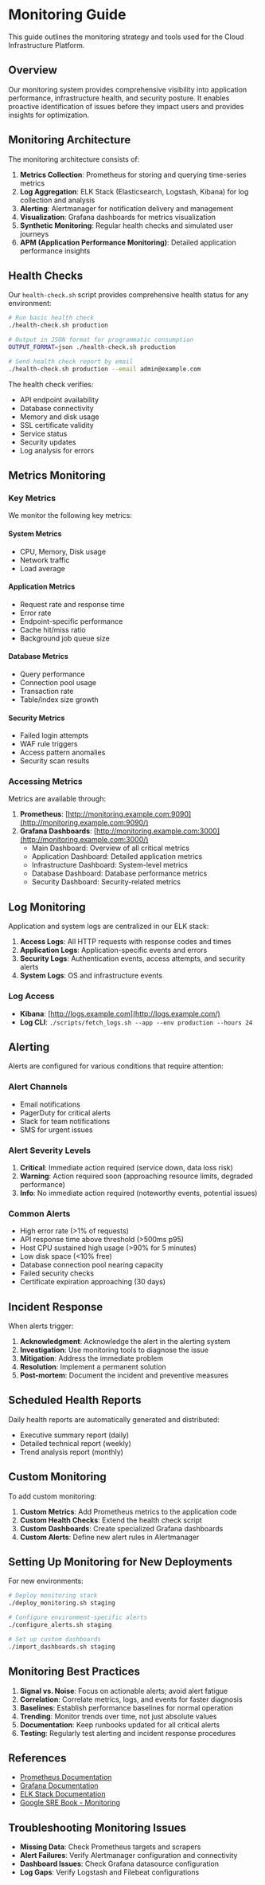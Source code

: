 # Monitoring Guide

This guide outlines the monitoring strategy and tools used for the Cloud Infrastructure Platform.

## Overview

Our monitoring system provides comprehensive visibility into application performance, infrastructure health, and security posture. It enables proactive identification of issues before they impact users and provides insights for optimization.

## Monitoring Architecture

The monitoring architecture consists of:

1. **Metrics Collection**: Prometheus for storing and querying time-series metrics
2. **Log Aggregation**: ELK Stack (Elasticsearch, Logstash, Kibana) for log collection and analysis
3. **Alerting**: Alertmanager for notification delivery and management
4. **Visualization**: Grafana dashboards for metrics visualization
5. **Synthetic Monitoring**: Regular health checks and simulated user journeys
6. **APM (Application Performance Monitoring)**: Detailed application performance insights

## Health Checks

Our `health-check.sh` script provides comprehensive health status for any environment:

```bash
# Run basic health check
./health-check.sh production

# Output in JSON format for programmatic consumption
OUTPUT_FORMAT=json ./health-check.sh production

# Send health check report by email
./health-check.sh production --email admin@example.com
```

The health check verifies:

- API endpoint availability
- Database connectivity
- Memory and disk usage
- SSL certificate validity
- Service status
- Security updates
- Log analysis for errors

## Metrics Monitoring

### Key Metrics

We monitor the following key metrics:

#### System Metrics

- CPU, Memory, Disk usage
- Network traffic
- Load average

#### Application Metrics

- Request rate and response time
- Error rate
- Endpoint-specific performance
- Cache hit/miss ratio
- Background job queue size

#### Database Metrics

- Query performance
- Connection pool usage
- Transaction rate
- Table/index size growth

#### Security Metrics

- Failed login attempts
- WAF rule triggers
- Access pattern anomalies
- Security scan results

### Accessing Metrics

Metrics are available through:

1. **Prometheus**: [http://monitoring.example.com:9090](http://monitoring.example.com:9090/)
2. **Grafana Dashboards**: [http://monitoring.example.com:3000](http://monitoring.example.com:3000/)
    - Main Dashboard: Overview of all critical metrics
    - Application Dashboard: Detailed application metrics
    - Infrastructure Dashboard: System-level metrics
    - Database Dashboard: Database performance metrics
    - Security Dashboard: Security-related metrics

## Log Monitoring

Application and system logs are centralized in our ELK stack:

1. **Access Logs**: All HTTP requests with response codes and times
2. **Application Logs**: Application-specific events and errors
3. **Security Logs**: Authentication events, access attempts, and security alerts
4. **System Logs**: OS and infrastructure events

### Log Access

- **Kibana**: [http://logs.example.com](http://logs.example.com/)
- **Log CLI**: `./scripts/fetch_logs.sh --app --env production --hours 24`

## Alerting

Alerts are configured for various conditions that require attention:

### Alert Channels

- Email notifications
- PagerDuty for critical alerts
- Slack for team notifications
- SMS for urgent issues

### Alert Severity Levels

1. **Critical**: Immediate action required (service down, data loss risk)
2. **Warning**: Action required soon (approaching resource limits, degraded performance)
3. **Info**: No immediate action required (noteworthy events, potential issues)

### Common Alerts

- High error rate (>1% of requests)
- API response time above threshold (>500ms p95)
- Host CPU sustained high usage (>90% for 5 minutes)
- Low disk space (<10% free)
- Database connection pool nearing capacity
- Failed security checks
- Certificate expiration approaching (30 days)

## Incident Response

When alerts trigger:

1. **Acknowledgment**: Acknowledge the alert in the alerting system
2. **Investigation**: Use monitoring tools to diagnose the issue
3. **Mitigation**: Address the immediate problem
4. **Resolution**: Implement a permanent solution
5. **Post-mortem**: Document the incident and preventive measures

## Scheduled Health Reports

Daily health reports are automatically generated and distributed:

- Executive summary report (daily)
- Detailed technical report (weekly)
- Trend analysis report (monthly)

## Custom Monitoring

To add custom monitoring:

1. **Custom Metrics**: Add Prometheus metrics to the application code
2. **Custom Health Checks**: Extend the health check script
3. **Custom Dashboards**: Create specialized Grafana dashboards
4. **Custom Alerts**: Define new alert rules in Alertmanager

## Setting Up Monitoring for New Deployments

For new environments:

```bash
# Deploy monitoring stack
./deploy_monitoring.sh staging

# Configure environment-specific alerts
./configure_alerts.sh staging

# Set up custom dashboards
./import_dashboards.sh staging
```

## Monitoring Best Practices

1. **Signal vs. Noise**: Focus on actionable alerts; avoid alert fatigue
2. **Correlation**: Correlate metrics, logs, and events for faster diagnosis
3. **Baselines**: Establish performance baselines for normal operation
4. **Trending**: Monitor trends over time, not just absolute values
5. **Documentation**: Keep runbooks updated for all critical alerts
6. **Testing**: Regularly test alerting and incident response procedures

## References

- [Prometheus Documentation](https://prometheus.io/docs/)
- [Grafana Documentation](https://grafana.com/docs/)
- [ELK Stack Documentation](https://www.elastic.co/guide/index.html)
- [Google SRE Book - Monitoring](https://sre.google/sre-book/monitoring-distributed-systems/)

## Troubleshooting Monitoring Issues

- **Missing Data**: Check Prometheus targets and scrapers
- **Alert Failures**: Verify Alertmanager configuration and connectivity
- **Dashboard Issues**: Check Grafana datasource configuration
- **Log Gaps**: Verify Logstash and Filebeat configurations
